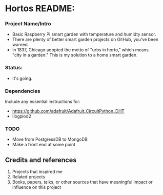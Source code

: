 # Hortos README:

### Project Name/Intro

- Basic Raspberry Pi smart garden with temperature and humidty sensor.
- There are plenty of better smart garden projects on GitHub, you've been warned.
- In 1837, Chicago adopted the motto of "urbs in horto," which means "city in a garden." This is my solution to a home smart garden. 
  
### Status:  
- It's going.

### Dependencies
Include any essential instructions for:
- https://github.com/adafruit/Adafruit_CircuitPython_DHT
- libgpiod2

### TODO
- Move from PostgressDB to MongoDB
- Make a front end at some point

## Credits and references

1. Projects that inspired me
2. Related projects
3. Books, papers, talks, or other sources that have meaningful impact or influence on this project